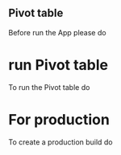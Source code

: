 ## Pivot table

Before run the  App please do <npm install first> 

# run Pivot table 

To run the Pivot table do <npm run start>

# For production

To create a production build do <npm run build>